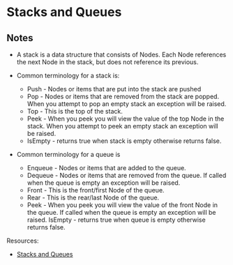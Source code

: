 # Stacks and Queues

## Notes
* A stack is a data structure that consists of Nodes. Each Node references the next Node in the stack, but does not reference its previous.

* Common terminology for a stack is:

	* Push - Nodes or items that are put into the stack are pushed
	* Pop - Nodes or items that are removed from the stack are popped. When you attempt to pop an empty stack an exception will be raised.
	* Top - This is the top of the stack.
	* Peek - When you peek you will view the value of the top Node in the stack. When you attempt to peek an empty stack an exception will be raised.
	* IsEmpty - returns true when stack is empty otherwise returns false.

* Common terminology for a queue is

	* Enqueue - Nodes or items that are added to the queue.
	* Dequeue - Nodes or items that are removed from the queue. If called when the queue is empty an exception will be raised.
	* Front - This is the front/first Node of the queue.
	* Rear - This is the rear/last Node of the queue.
	* Peek - When you peek you will view the value of the front Node in the queue. If called when the queue is empty an exception will be raised.
	IsEmpty - returns true when queue is empty otherwise returns false.

Resources:
* [Stacks and Queues](https://codefellows.github.io/common_curriculum/data_structures_and_algorithms/Code_401/class-10/resources/stacks_and_queues.html)

